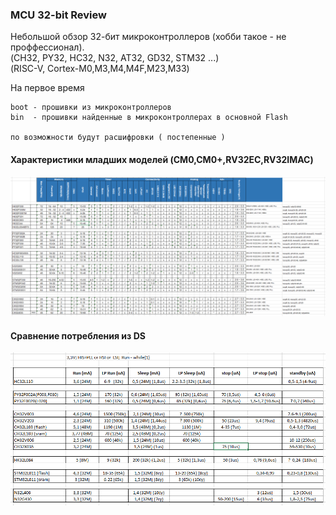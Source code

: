 ### MCU 32-bit  Review

Небольшой обзор 32-бит микроконтроллеров (хобби такое - не проффессионал).<br>
(CH32, PY32, HC32, N32, AT32, GD32, STM32 ...)<br>
(RISC-V, Cortex-M0,M3,M4,M4F,M23,M33)

На первое время

```
boot - прошивки из микроконтроллеров
bin  - прошивки найденные в микроконтроллерах в основной Flash

по возможности будут расшифровки ( постепенные )
```       

#### Характеристики младших моделей (CM0,CM0+,RV32EC,RV32IMAC)
![MCU](img/mcu1.png)

#### Сравнение потребления из DS
![Потребление MCU](img/power.png)
